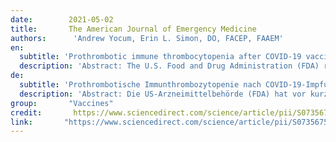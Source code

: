 ```yaml
---
date:        2021-05-02
title:       The American Journal of Emergency Medicine
authors:      'Andrew Yocum, Erin L. Simon, DO, FACEP, FAAEM'
en:
  subtitle: 'Prothrombotic immune thrombocytopenia after COVID-19 vaccination'
  description: 'Abstract: The U.S. Food and Drug Administration (FDA) recently issued an Emergency Use Authorization (EUA) for two highly effective Sars-CoV-2 (COVID-19) vaccines from Pfizer-BioNTech and Moderna. More recently, EUA was granted for the Johnson and Johnson COVID-19 vaccine which uses traditional virus-based technology. In this vaccine, researchers added the gene for the coronavirus spike protein to modified Adenovirus 26 and named it Ad26.COV2-S. Nearly 7 million doses of the Ad26.COV2-S have been administered as of mid-April 2021. Recently the Federal Drug Administration and Center for Disease Control and Prevention reviewed data involving six reported cases in the United States of cerebral venous sinus thrombosis in combination with thrombocytopenia in people who received the vaccination. All cases were in women between 18 and 48, with symptoms developing six to 13 days after vaccination. A recent study in the United Kingdom reported similar events in 23 patients age 21 to 77, 61% of which were female, with cases of presumed vaccine induced thrombosis and thrombocytopenia occurring six to 24 days after vaccination. We report a 62-year-old female who presented to the emergency department (ED) with acute onset of altered mental status. She had received the Ad26.COV2-S vaccine 37 days prior to ED presentation. She developed thrombotic thrombocytopenic purpura (TTP) and no other cause was found. To our knowledge this is the first case in the United States of thrombotic thrombocytopenic purpura after receiving the Ad26.COV2-S COVID-19 vaccine.'
de: 
  subtitle: 'Prothrombotische Immunthrombozytopenie nach COVID-19-Impfung'
  description: 'Abstract: Die US-Arzneimittelbehörde (FDA) hat vor kurzem eine Notfallzulassung (Emergency Use Authorization, EUA) für zwei hochwirksame Sars-CoV-2 (COVID-19)-Impfstoffe von Pfizer-BioNTech und Moderna erteilt. Kürzlich wurde die EUA für den COVID-19-Impfstoff von Johnson and Johnson erteilt, der auf einer herkömmlichen virusbasierten Technologie beruht. Bei diesem Impfstoff fügten die Forscher dem modifizierten Adenovirus 26 das Gen für das Coronavirus-Spike-Protein hinzu und nannten es Ad26.COV2-S. Bis Mitte April 2021 wurden bereits fast 7 Millionen Dosen des Ad26.COV2-S verabreicht. Kürzlich überprüften die Federal Drug Administration und das Center for Disease Control and Prevention die Daten von sechs gemeldeten Fällen von Hirnvenenthrombose in Verbindung mit Thrombozytopenie bei Personen, die die Impfung erhalten hatten, in den Vereinigten Staaten. Alle Fälle betrafen Frauen im Alter zwischen 18 und 48 Jahren, wobei die Symptome sechs bis 13 Tage nach der Impfung auftraten. In einer kürzlich im Vereinigten Königreich durchgeführten Studie wurde über ähnliche Ereignisse bei 23 Patienten im Alter von 21 bis 77 Jahren berichtet, von denen 61 % weiblich waren, wobei die Fälle von vermutlich impfstoffbedingter Thrombose und Thrombozytopenie sechs bis 24 Tage nach der Impfung auftraten. Wir berichten über eine 62-jährige Frau, die sich in der Notaufnahme mit akutem Auftreten eines veränderten mentalen Status vorstellte. Sie hatte den Ad26.COV2-S-Impfstoff 37 Tage vor der Vorstellung in der Notaufnahme erhalten. Sie entwickelte eine thrombotische thrombozytopenische Purpura (TTP), und es wurde keine andere Ursache gefunden. Unseres Wissens ist dies der erste Fall einer thrombotischen thrombozytopenischen Purpura in den Vereinigten Staaten nach Erhalt des Impfstoffs Ad26.COV2-S COVID-19.'
group:       "Vaccines"
credit:       https://www.sciencedirect.com/science/article/pii/S0735675721003764
link:       "https://www.sciencedirect.com/science/article/pii/S0735675721003764/pdfft?md5=6f9aec2033d48b55146201d14fc1090e&pid=1-s2.0-S0735675721003764-main.pdf"
---
```

<object data="{{ page.link }}" style='height:calc(100vh - 400px); width: 100%' type='application/pdf'></object>
